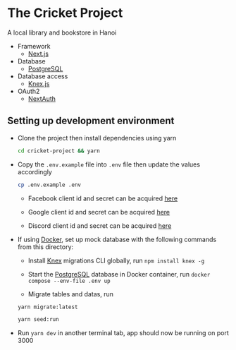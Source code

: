 # The Cricket Project

A local library and bookstore in Hanoi

* Framework
  * [Next.js](https://nextjs.org/)
* Database
  * [PostgreSQL](https://postgresql.org/)
* Database access
  * [Knex.js](https://knexjs.org/)
* OAuth2
  * [NextAuth](https://next-auth.js.org/)


## Setting up development environment

* Clone the project then install dependencies using yarn

  ```sh
  cd cricket-project && yarn
  ```

* Copy the `.env.example` file into `.env` file then update the values accordingly

  ```sh
  cp .env.example .env
  ```

  * Facebook client id and secret can be acquired [here](https://developers.facebook.com/apps/)

  * Google client id and secret can be acquired [here](https://console.developers.google.com/apis/credentials)

  * Discord client id and secret can be acquired [here](https://discord.com/developers/applications)

* If using [Docker](https://www.docker.com/), set up mock database with the following commands from this directory:

  * Install [Knex](https://knexjs.org/) migrations CLI globally, run `npm install knex -g`

  * Start the [PostgreSQL](https://postgresql.org/) database in Docker container, run `docker compose --env-file .env up`

  * Migrate tables and datas, run

  ```sh
  yarn migrate:latest

  yarn seed:run
  ```

* Run `yarn dev` in another terminal tab, app should now be running on port 3000